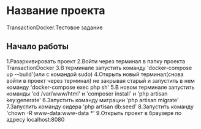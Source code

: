 # Название проекта

TransactionDocker.Тестовое задание

## Начало работы

1.Разархивировать проект
2.Войти через терминал в  папку проекта TransactionDocker
3.В терминале  запустить команду 'docker-compose up --build'(или с  командой  sudo)
4.Открыть новый терминал(снова войти в проект через терминал) не закрывая  старый  и запустить в  нем  команду 'docker-compose exec php sh'
5.В новом терминале запустить команды  'cd /var/www/html'  и 'composer install' и 'php artisan key:generate'
6.Запустить команду  миграции 'php artisan migrate'
7.Запустить команду сидера 'php artisan db:seed'
8.Запустить команду 'chown -R www-data:www-data *'
9.Открыть проект в браузере по адресу localhost:8080




